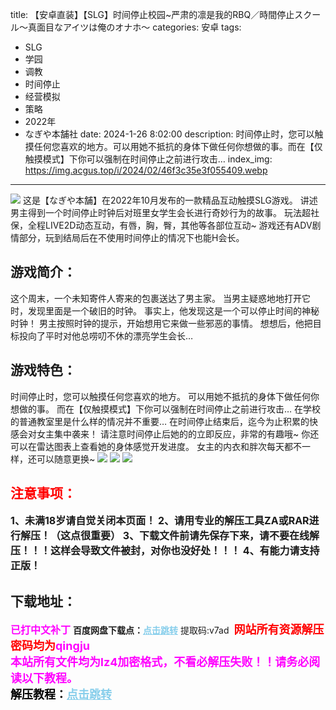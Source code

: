 title: 【安卓直装】【SLG】时间停止校园~严肃的凛是我的RBQ／時間停止スクール～真面目なアイツは俺のオナホ～
categories: 安卓
tags:
- SLG
- 学园
- 调教
- 时间停止
- 经营模拟
- 策略
- 2022年
- なぎや本舗社
date: 2024-1-26 8:02:00
description: 时间停止时，您可以触摸任何您喜欢的地方。可以用她不抵抗的身体下做任何你想做的事。而在【仅触摸模式】下你可以强制在时间停止之前进行攻击…
index_img: https://img.acgus.top/i/2024/02/46f3c35e3f055409.webp
---
![](https://img.acgus.top/i/2024/02/46f3c35e3f055409.webp)
这是【なぎや本舗】在2022年10月发布的一款精品互动触摸SLG游戏。
讲述男主得到一个时间停止时钟后对班里女学生会长进行奇妙行为的故事。
玩法超社保，全程LIVE2D动态互动，有唇，胸，臀，其他等各部位互动~
游戏还有ADV剧情部分，玩到结局后在不使用时间停止的情况下也能H会长。

## 游戏简介：
这个周末，一个未知寄件人寄来的包裹送达了男主家。
当男主疑惑地地打开它时，发现里面是一个破旧的时钟。
事实上，他发现这是一个可以停止时间的神秘时钟！
男主按照时钟的提示，开始想用它来做一些邪恶的事情。
想想后，他把目标投向了平时对他总唠叨不休的漂亮学生会长…

## 游戏特色：
时间停止时，您可以触摸任何您喜欢的地方。
可以用她不抵抗的身体下做任何你想做的事。
而在【仅触摸模式】下你可以强制在时间停止之前进行攻击…
在学校的普通教室里是什么样的情况并不重要…
在时间停止结束后，迄今为止积累的快感会对女主集中袭来！
请注意时间停止后她的的立即反应，非常的有趣哦~
你还可以在雷达图表上查看她的身体感觉开发进度。
女主的内衣和胖次每天都不一样，还可以随意更换~
![](https://img.acgus.top/i/2024/02/87b0e442d7055415.webp)
![](https://img.acgus.top/i/2024/02/3df74b6f1f055413.webp)
![](https://img.acgus.top/i/2024/02/64108c2df4055411.webp)





## <font color=#FF0000 >注意事项：</font>
<font size=3><b>1、未满18岁请自觉关闭本页面！
2、请用专业的解压工具ZA或RAR进行解压！（这点很重要）
3、下载文件前请先保存下来，请不要在线解压！！！这样会导致文件被封，对你也没好处！！！
4、有能力请支持正版！</b></font>

## 下载地址：
<font color=#FF00FF size=3><b>已打中文补丁</b></font>
<b>百度网盘下载点：</b><a href="https://pan.baidu.com/s/1aBukW6YuqHhXshAvF5fTIA?pwd=v7ad" style="color: #87CEEB;"><b>点击跳转</b></a> 提取码:v7ad
<a style="padding: 0" href="https://post.qingju.org/AD/"><img style="max-width:100%" src="https://img.acgus.top/i/2024/07/478f689b8021d8d499ab43d21acf137a.gif" alt=""></a>
<b><font color=#FF0000 size=4>网站所有资源解压密码均为</b></font><b><font color=#FF00FF size=4>qingju</font><font color=#FF0000 ></font></b><br><b><font color=#FF00FF size=4>本站所有文件均为lz4加密格式，不看必解压失败！！请务必阅读以下教程。</b></font><br><b><font color=#000 size=4>解压教程：</b><a href="https://post.qingju.org/tutorial/000/" style="color: #87CEEB;"><b>点击跳转</b></a>
